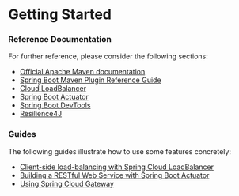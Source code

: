 # Getting Started

### Reference Documentation
For further reference, please consider the following sections:

* [Official Apache Maven documentation](https://maven.apache.org/guides/index.html)
* [Spring Boot Maven Plugin Reference Guide](https://docs.spring.io/spring-boot/docs/2.2.7.RELEASE/maven-plugin/)
* [Cloud LoadBalancer](https://cloud.spring.io/spring-cloud-static/spring-cloud-commons/current/reference/html/#spring-cloud-loadbalancer)
* [Spring Boot Actuator](https://docs.spring.io/spring-boot/docs/2.2.7.RELEASE/reference/htmlsingle/#production-ready)
* [Spring Boot DevTools](https://docs.spring.io/spring-boot/docs/2.2.7.RELEASE/reference/htmlsingle/#using-boot-devtools)
* [Resilience4J](https://cloud.spring.io/spring-cloud-static/spring-cloud-circuitbreaker/current/reference/html)

### Guides
The following guides illustrate how to use some features concretely:

* [Client-side load-balancing with Spring Cloud LoadBalancer](https://spring.io/guides/gs/spring-cloud-loadbalancer/)
* [Building a RESTful Web Service with Spring Boot Actuator](https://spring.io/guides/gs/actuator-service/)
* [Using Spring Cloud Gateway](https://github.com/spring-cloud-samples/spring-cloud-gateway-sample)

